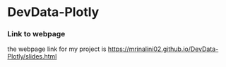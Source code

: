 # DevData-Plotly
### Link to webpage
the webpage link for my project is https://mrinalini02.github.io/DevData-Plotly/slides.html
